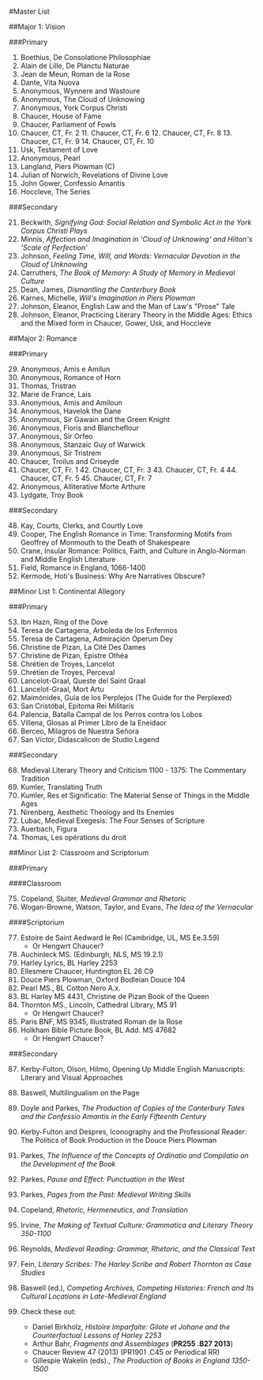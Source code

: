 
#Master List

##Major 1: Vision

###Primary

1. Boethius, De Consolatione Philosophiae
2. Alain de Lille, De Planctu Naturae
3. Jean de Meun, Roman de la Rose
4. Dante, Vita Nuova
5. Anonymous, Wynnere and Wastoure
6. Anonymous, The Cloud of Unknowing
7. Anonymous, York Corpus Christi
8. Chaucer, House of Fame
9. Chaucer, Parliament of Fowls
10. Chaucer, CT, Fr. 2
	11. Chaucer, CT, Fr. 6
	12. Chaucer, CT, Fr. 8
	13. Chaucer, CT, Fr. 9
	14. Chaucer, CT, Fr. 10
15. Usk, Testament of Love
16. Anonymous, Pearl
17. Langland, Piers Plowman (C)
18. Julian of Norwich, Revelations of Divine Love
19. John Gower, Confessio Amantis
20. Hoccleve, The Series

###Secondary

21. Beckwith, _Signifying God: Social Relation and Symbolic Act in the York Corpus Christi Plays_
22. Minnis, _Affection and Imagination in 'Cloud of Unknowing' and Hilton's 'Scale of Perfection'_
23. Johnson, _Feeling Time, Will, and Words: Vernacular Devotion in the Cloud of Unknowing_
24. Carruthers, _The Book of Memory: A Study of Memory in Medieval Culture_
25. Dean, James, _Dismantling the Canterbury Book_
26. Karnes, Michelle, _Will's Imagination in Piers Plowman_
27. Johnson, Eleanor, English Law and the Man of Law's "Prose" Tale
28. Johnson, Eleanor, Practicing Literary Theory in the Middle Ages: Ethics and the Mixed form in Chaucer, Gower, Usk, and Hoccleve

##Major 2: Romance

###Primary

29. Anonymous, Amis e Amilun
30. Anonymous, Romance of Horn
31. Thomas, Tristran
32. Marie de France, Lais
33. Anonymous, Amis and Amiloun
34. Anonymous, Havelok the Dane
35. Anonymous, Sir Gawain and the Green Knight
36. Anonymous, Floris and Blancheflour
37. Anonymous, Sir Orfeo
38. Anonymous, Stanzaic Guy of Warwick
39. Anonymous, Sir Tristrem
40. Chaucer, Troilus and Criseyde
41. Chaucer, CT, Fr. 1
	42. Chaucer, CT, Fr. 3
	43. Chaucer, CT, Fr. 4
	44. Chaucer, CT, Fr. 5
	45. Chaucer, CT, Fr. 7
46. Anonymous, Alliterative Morte Arthure
47. Lydgate, Troy Book

###Secondary

48. Kay, Courts, Clerks, and Courtly Love
49. Cooper, The English Romance in Time: Transforming Motifs from Geoffrey of Monmouth to the Death of Shakespeare
50. Crane, Insular Romance: Politics, Faith, and Culture in Anglo-Norman and Middle English Literature
51. Field, Romance in England, 1066-1400
52. Kermode, Hoti's Business: Why Are Narratives Obscure?

##Minor List 1: Continental Allegory

###Primary

53. Ibn Hazn, Ring of the Dove
54. Teresa de Cartagena, Arboleda de los Enfermos
55. Teresa de Cartagena, Admiraçión Operum Dey
56. Christine de Pizan, La Cité Des Dames
57. Christine de Pizan, Epistre Othéa
58. Chrétien de Troyes, Lancelot
59. Chrétien de Troyes, Perceval
60. Lancelot-Graal, Queste del Saint Graal
61. Lancelot-Graal, Mort Artu
62. Maimónides, Guía de los Perplejos (The Guide for the Perplexed)
63. San Cristóbal, Epitoma Rei Militaris
64. Palencia, Batalla Campal de los Perros contra los Lobos
65. Villena, Glosas al Primer Libro de la Eneidaor
66. Berceo, Milagros de Nuestra Señora
67. San Víctor, Didascalicon de Studio Legend

###Secondary

68. Medieval Literary Theory and Criticism 1100 - 1375: The Commentary Tradition
69. Kumler, Translating Truth
70. Kumler, Res et Significatio: The Material Sense of Things in the Middle Ages
71. Nirenberg, Aesthetic Theology and Its Enemies
72. Lubac, Medieval Exegesis: The Four Senses of Scripture
73. Auerbach, Figura
74. Thomas, Les opérations du droit

##Minor List 2: Classroom and Scriptorium

###Primary

####Classroom

75. Copeland, Sluiter, _Medieval Grammar and Rhetoric_
76. Wogan-Browne, Watson, Taylor, and Evans, _The Idea of the Vernacular_

####Scriptorium

77. Estoire de Saint Aedward le Rei (Cambridge, UL, MS Ee.3.59)
	- Or Hengwrt Chaucer?
78. Auchinleck MS. (Edinburgh, NLS, MS 19.2.1)
79. Harley Lyrics, BL Harley 2253
80. Ellesmere Chaucer, Huntington EL 26 C9
81. Douce Piers Plowman, Oxford Bodleian Douce 104
82. Pearl MS., BL Cotton Nero A.x.
83. BL Harley MS 4431, Christine de Pizan Book of the Queen
84. Thornton MS., Lincoln, Cathedral Library, MS 91
	- Or Hengwrt Chaucer?
85. Paris BNF, MS 9345, Illustrated Roman de la Rose
86. Holkham Bible Picture Book, BL Add. MS 47682
	- Or Hengwrt Chaucer?

###Secondary

87. Kerby-Fulton, Olson, Hilmo, Opening Up Middle English Manuscripts: Literary and Visual Approaches
88. Baswell, Multilingualism on the Page
89. Doyle and Parkes, _The Production of Copies of the Canterbury Tales and the Confessio Amantis in the Early Fifteenth Century_
90. Kerby-Fulton and Despres, Iconography and the Professional Reader: The Politics of Book Production in the Douce Piers Plowman
91. Parkes, _The Influence of the Concepts of Ordinatio and Compilatio on the Development of the Book_
92. Parkes, _Pause and Effect: Punctuation in the West_
93. Parkes, _Pages from the Past: Medieval Writing Skills_
94. Copeland, _Rhetoric, Hermeneutics, and Translation_
95. Irvine, _The Making of Textual Culture: Grammatica and Literary Theory 350-1100_
96. Reynolds, _Medieval Reading: Grammar, Rhetoric, and the Classical Text_
97. Fein, _Literary Scribes: The Harley Scribe and Robert Thornton as Case Studies_
98. Baswell (ed.), _Competing Archives, Competing Histories: French and Its Cultural Locations in Late-Medieval England_

99. Check these out:

	- Daniel Birkholz, _Histoire Imparfaite: Gilote et Johane and the Counterfactual Lessons of Harley 2253_
	- Arthur Bahr, _Fragments and Assemblages_ (__PR255 .B27 2013__)
	- Chaucer Review 47 (2013) (PR1901 .C45 or Periodical RR)
	- Gillespie Wakelin (eds)., _The Production of Books in England 1350-1500_
